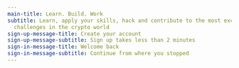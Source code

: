 ```yaml
---
main-title: Learn. Build. Work
subtitle: Learn, apply your skills, hack and contribute to the most exciting
  challenges in the crypto world
sign-up-message-title: Create your account
sign-up-message-subtitle: Sign up takes less than 2 minutes
sign-in-message-title: Welcome back
sign-in-message-subtitle: Continue from where you stopped
---
```

